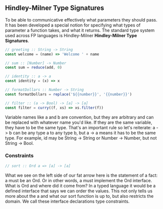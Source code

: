 ## Hindley-Milner Type Signatures

To be able to communicative effectively what parameters they should pass. It has
been developed a special notion for specifying what types of parameter a
function takes, and what it returns. The standard type system used across FP
languages is Hindley-Milner **Hindley-Milner Type Signatures**.

```javascript
// greeting :: String -> String
const welcome = (name) => 'Welcome ' + name

// sum :: [Number] -> Number
const sum = reduce(add, 0)

// identity :: a -> a
const identity = (x) => x

// formatDollars :: Number -> String
const formatDollars = replace('${{number}}', '{{number}}')

// filter :: (a -> Bool) -> [a] -> [a]
const filter = curry((f, xs) => xs.filter(f))
```

Variable names like a and b are convention, but they are arbitrary and can be
replaced with whatever name you'd like. If they are the same variable, they have
to be the same type. That's an important rule so let's reiterate: a -> b can be
any type a to any type b, but a -> a means it has to be the same type. For
example, id may be String -> String or Number -> Number, but not String -> Bool.

### Constraints

```javascript
// sort :: Ord a => [a] -> [a]
```

What we see on the left side of our fat arrow here is the statement of a fact: a
must be an Ord. Or in other words, a must implement the Ord interface. What is
Ord and where did it come from? In a typed language it would be a defined
interface that says we can order the values. This not only tells us more about
the a and what our sort function is up to, but also restricts the domain. We
call these interface declarations type constraints.
